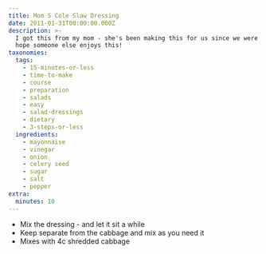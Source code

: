 ```yaml
---
title: Mom S Cole Slaw Dressing
date: 2011-01-31T00:00:00.000Z
description: >-
  I got this from my mom - she's been making this for us since we were small. i
  hope someone else enjoys this!
taxonomies:
  tags:
    - 15-minutes-or-less
    - time-to-make
    - course
    - preparation
    - salads
    - easy
    - salad-dressings
    - dietary
    - 3-steps-or-less
  ingredients:
    - mayonnaise
    - vinegar
    - onion
    - celery seed
    - sugar
    - salt
    - pepper
extra:
  minutes: 10
---
```

 - Mix the dressing - and let it sit a while
 - Keep separate from the cabbage and mix as you need it
 - Mixes with 4c shredded cabbage
